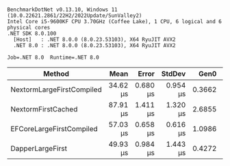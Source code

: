 ```

BenchmarkDotNet v0.13.10, Windows 11 (10.0.22621.2861/22H2/2022Update/SunValley2)
Intel Core i5-9600KF CPU 3.70GHz (Coffee Lake), 1 CPU, 6 logical and 6 physical cores
.NET SDK 8.0.100
  [Host]   : .NET 8.0.0 (8.0.23.53103), X64 RyuJIT AVX2
  .NET 8.0 : .NET 8.0.0 (8.0.23.53103), X64 RyuJIT AVX2

Job=.NET 8.0  Runtime=.NET 8.0  

```
| Method                    | Mean     | Error    | StdDev   | Gen0   | Gen1   | Allocated |
|-------------------------- |---------:|---------:|---------:|-------:|-------:|----------:|
| NextormLargeFirstCompiled | 34.62 μs | 0.680 μs | 0.954 μs | 0.3662 |      - |   1.76 KB |
| NextormFirstCached        | 87.91 μs | 1.411 μs | 1.320 μs | 2.6855 | 1.2207 |  13.32 KB |
| EFCoreLargeFirstCompiled  | 57.03 μs | 0.658 μs | 0.616 μs | 1.0986 | 0.3662 |   5.27 KB |
| DapperLargeFirst          | 49.93 μs | 0.984 μs | 1.443 μs | 0.4272 |      - |   2.02 KB |
